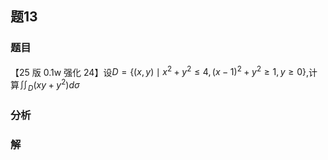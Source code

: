## 题13
### 题目
【25 版 0.1w 强化 24】设$D = \{  {( {x, y})  \mid  {x}^{2} + {y}^{2} \leq  4,{( x - 1) }^{2} + {y}^{2} \geq  1, y \geq  0}\}$,计算${\iint }_{D}( {{xy} + {y}^{2}}) {d\sigma }$
### 分析

### 解